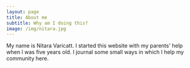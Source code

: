 ```yaml
---
layout: page
title: About me
subtitle: Why am I doing this?
image: /img/nitara.jpg
---
```


My name is Nitara Varicatt. I started this website with my parents' help when I was five years old. I journal some small ways in which I help my community here.
